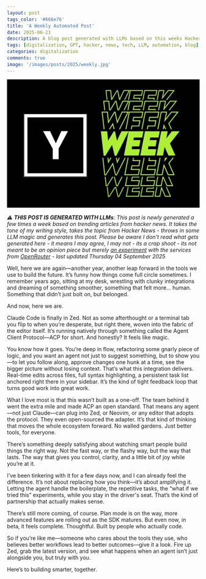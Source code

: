 ```yaml
---
layout: post
tags_color: '#666e76'
title: 'A Weekly Automated Post'
date: 2025-06-21
description: A blog post generated with LLMs based on this weeks Hacker News
tags: [digitalization, GPT, hacker, news, tech, LLM, automation, blog]
categories: digitalization
comments: true
image: '/images/posts/2025/weekly.jpg'
---
```

![](/images/posts/2025/weekly.jpg)

_⚠️ **THIS POST IS GENERATED WITH LLMs**: This post is newly generated a few times a week based on trending articles from hacker news. It takes the tone of my writing style, takes the topic from Hacker News - throws in some LLM magic and generates this post. Please be aware I don't read what gets generated here - it means I may agree, I may not - its a crap shoot - its not meant to be an opinion piece but merely [an experiment](https://github.com/clintjb/Weekly-Post) with the services from [OpenRouter](https://openrouter.ai) - last updated Thursday 04 September 2025_

Well, here we are again—another year, another leap forward in the tools we use to build the future. It’s funny how things come full circle sometimes. I remember years ago, sitting at my desk, wrestling with clunky integrations and dreaming of something smoother, something that felt more… human. Something that didn’t just bolt on, but belonged.

And now, here we are.

Claude Code is finally in Zed. Not as some afterthought or a terminal tab you flip to when you’re desperate, but right there, woven into the fabric of the editor itself. It’s running natively through something called the Agent Client Protocol—ACP for short. And honestly? It feels like magic.

You know how it goes. You’re deep in flow, refactoring some gnarly piece of logic, and you want an agent not just to suggest something, but to show you—to let you follow along, approve changes one hunk at a time, see the bigger picture without losing context. That’s what this integration delivers. Real-time edits across files, full syntax highlighting, a persistent task list anchored right there in your sidebar. It’s the kind of tight feedback loop that turns good work into great work.

What I love most is that this wasn’t built as a one-off. The team behind it went the extra mile and made ACP an open standard. That means any agent—not just Claude—can plug into Zed, or Neovim, or any editor that adopts the protocol. They even open-sourced the adapter. It’s that kind of thinking that moves the whole ecosystem forward. No walled gardens. Just better tools, for everyone.

There’s something deeply satisfying about watching smart people build things the right way. Not the fast way, or the flashy way, but the way that lasts. The way that gives you control, clarity, and a little bit of joy while you’re at it.

I’ve been tinkering with it for a few days now, and I can already feel the difference. It’s not about replacing how you think—it’s about amplifying it. Letting the agent handle the boilerplate, the repetitive tasks, the “what if we tried this” experiments, while you stay in the driver's seat. That’s the kind of partnership that actually makes sense.

There’s still more coming, of course. Plan mode is on the way, more advanced features are rolling out as the SDK matures. But even now, in beta, it feels complete. Thoughtful. Built by people who actually code.

So if you’re like me—someone who cares about the tools they use, who believes better workflows lead to better outcomes—give it a look. Fire up Zed, grab the latest version, and see what happens when an agent isn’t just alongside you, but truly with you.

Here’s to building smarter, together.